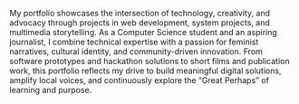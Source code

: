 My portfolio showcases the intersection of technology, creativity, and advocacy through projects in web development, system projects, and multimedia storytelling. As a Computer Science student and an aspiring journalist, I combine technical expertise with a passion for feminist narratives, cultural identity, and community-driven innovation. From software prototypes and hackathon solutions to short films and publication work, this portfolio reflects my drive to build meaningful digital solutions, amplify local voices, and continuously explore the “Great Perhaps” of learning and purpose.
